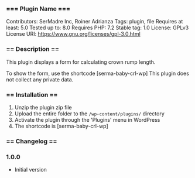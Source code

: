 ### === Plugin Name ===
Contributors: SerMadre Inc, Roiner Adrianza
Tags: plugin, file
Requires at least: 5.0
Tested up to: 8.0
Requires PHP: 7.2
Stable tag: 1.0
License: GPLv3
License URI: https://www.gnu.org/licenses/gpl-3.0.html

### == Description ==

This plugin displays a form for calculating crown rump length. 

To show the form, use the shortcode [serma-baby-crl-wp] 
This plugin does not collect any private data.


### == Installation ==

1. Unzip the plugin zip file
2. Upload the entire folder to the `/wp-content/plugins/` directory
3. Activate the plugin through the 'Plugins' menu in WordPress
4. The shortcode is [serma-baby-crl-wp] 


### == Changelog ==

### 1.0.0
* Initial version
